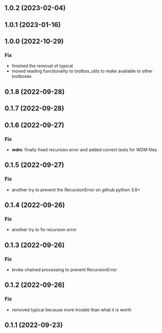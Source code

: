 ## 1.0.2 (2023-02-04)

## 1.0.1 (2023-01-16)

## 1.0.0 (2022-10-29)

### Fix

- finished the removal of typical
- moved reading functionality to toolbox_utils to make available to other toolboxes

## 0.1.8 (2022-09-28)

## 0.1.7 (2022-09-28)

## 0.1.6 (2022-09-27)

### Fix

- **wdm**: finally fixed recursion error and added correct tests for WDM files

## 0.1.5 (2022-09-27)

### Fix

- another try to prevent the RecursionError on github python 3.8+

## 0.1.4 (2022-09-26)

### Fix

- another try to fix recursion error

## 0.1.3 (2022-09-26)

### Fix

- broke chained processing to prevent RecursionError

## 0.1.2 (2022-09-26)

### Fix

- removed typical because more trouble than what it is worth

## 0.1.1 (2022-09-23)
